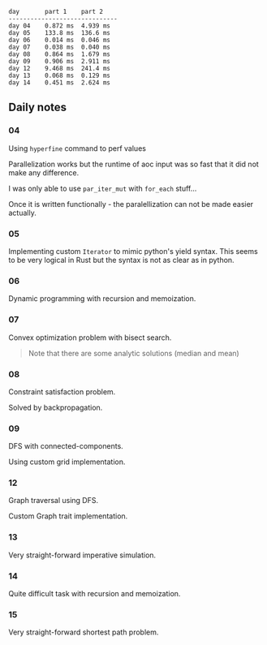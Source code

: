 ```
day       part 1    part 2    
------------------------------
day 04    0.872 ms  4.939 ms  
day 05    133.8 ms  136.6 ms  
day 06    0.014 ms  0.046 ms  
day 07    0.038 ms  0.040 ms  
day 08    0.864 ms  1.679 ms  
day 09    0.906 ms  2.911 ms  
day 12    9.468 ms  241.4 ms  
day 13    0.068 ms  0.129 ms  
day 14    0.451 ms  2.624 ms  
```

## Daily notes

### 04
Using `hyperfine` command to perf values

Parallelization works but the runtime of aoc input was so fast that it did not make any difference.

I was only able to use `par_iter_mut` with `for_each` stuff...

Once it is written functionally - the paralellization can not be made easier actually.

### 05

Implementing custom `Iterator` to mimic python's yield syntax.
This seems to be very logical in Rust but the syntax is not as clear as in python.

### 06

Dynamic programming with recursion and memoization.

### 07

Convex optimization problem with bisect search.

> Note that there are some analytic solutions (median and mean)

### 08

Constraint satisfaction problem.

Solved by backpropagation.

### 09

DFS with connected-components.

Using custom grid implementation.


### 12

Graph traversal using DFS.

Custom Graph trait implementation.


### 13

Very straight-forward imperative simulation.


### 14

Quite difficult task with recursion and memoization.


### 15

Very straight-forward shortest path problem.


